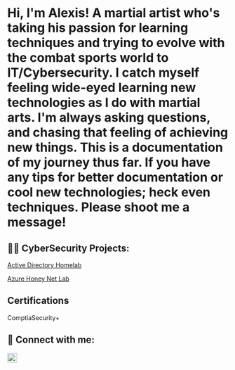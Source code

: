 <h1>Hi, I'm Alexis! A martial artist who's taking his passion for learning techniques and trying to evolve with the combat sports world to IT/Cybersecurity. I catch myself feeling wide-eyed learning new technologies as I do with martial arts. I'm always asking questions, and chasing that feeling of achieving new things. This is a documentation of my journey thus far. If you have any tips for better documentation or cool new technologies; heck even techniques. Please shoot me a message!</h1>

<h2>👨‍💻 CyberSecurity Projects:</h2>

[Active Directory Homelab](https://github.com/CyberPlataa/ActiveDirectoryHomeLab/blob/main/README.md)

[Azure Honey Net Lab](https://github.com/CyberPlataa/Azure-Honey-Net-Lab/blob/main/README.md)


## Certifications
ComptiaSecurity+

<h2> 🤳 Connect with me:</h2>

[<img align="left" alt="JoshMadakor | LinkedIn" width="22px" src="https://cdn.jsdelivr.net/npm/simple-icons@v3/icons/linkedin.svg" />][linkedin]


[linkedin]: https://www.linkedin.com/in/alexis-martinez-184b85246/

